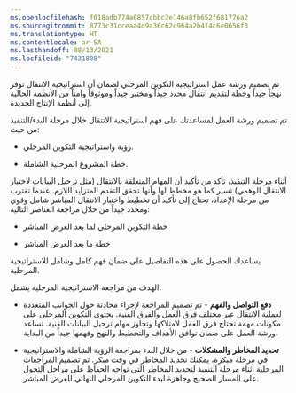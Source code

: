 ```yaml
---
ms.openlocfilehash: f018adb774a6857cbbc2e146a8fb652f681776a2
ms.sourcegitcommit: 8773c31cceaa4d9a36c62c964a2b414c6e0656f3
ms.translationtype: HT
ms.contentlocale: ar-SA
ms.lasthandoff: 08/13/2021
ms.locfileid: "7431808"
---
```

تم تصميم ورشة عمل استراتيجية التكوين المرحلي لضمان أن استراتيجية الانتقال توفر نهجاً جيداً وخطة لتقديم انتقال محدد جيداً ومختبر جيداً وموثوقاً وآمناً من الأنظمة الحالية إلى أنظمة الإنتاج الجديدة.

تم تصميم ورشة العمل لمساعدتك على فهم استراتيجية الانتقال خلال مرحلة البدء/التنفيذ من حيث:

-   رؤية واستراتيجية التكوين المرحلي.

-   خطة المشروع المرحلية الشاملة.

أثناء مرحلة التنفيذ، تأكد من تأكيد أن المهام المتعلقة بالانتقال (مثل ترحيل البيانات لاختبار الانتقال الوهمي) تسير كما هو مخطط لها وأنها تحقق التقدم المتزايد اللازم. عندما تقترب من مرحلة الإعداد، تحتاج إلى تأكيد أن تخطيط واختبار الانتقال المباشر شامل وقوي ومحدد جيداً من خلال مراجعة العناصر التالية:

-   خطة التكوين المرحلي لما بعد العرض المباشر

-   خطة ما بعد العرض المباشر

يساعدك الحصول على هذه التفاصيل على ضمان فهم كامل وشامل للاستراتيجية المرحلية.

الهدف من مراجعة الاستراتيجية المرحلية يشمل:

-   **دفع التواصل والفهم** - تم تصميم المراجعة لإجراء محادثة حول الجوانب المتعددة لعملية الانتقال عبر مختلف فرق العمل والفرق الفنية. يحتوي التكوين المرحلي على مكونات مهمة تحتاج فرق العمل لامتلاكها وتجاوز مهام ترحيل البيانات الفنية. تساعد ورشة العمل على ضمان توافق الأهداف والتخطيط والنهج وفهمها جيداً من البداية.

-   **تحديد المخاطر والمشكلات** - من خلال البدء بمراجعة الرؤية الشاملة والاستراتيجية في مرحلة مبكرة، يمكنك تحديد المخاطر في وقت مبكر. تم تصميم المراجعات المرحلية أثناء مرحلة التنفيذ لتحديد المخاطر التي تواجه الحفاظ على مراحل التحول على المسار الصحيح وجاهزة لبدء التكوين المرحلي النهائي للعرض المباشر.